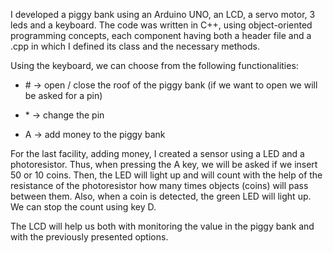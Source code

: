 I developed a piggy bank using an Arduino UNO, an LCD, a servo motor, 3 leds and a keyboard.
The code was written in C++, using object-oriented programming concepts, each component having both a header file and a .cpp in which I defined its class and the necessary methods.

Using the keyboard, we can choose from the following functionalities:

* \# -> open / close the roof of the piggy bank (if we want to open we will be asked for a pin)

* \* -> change the pin

* A -> add money to the piggy bank


For the last facility, adding money, I created a sensor using a LED and a photoresistor. 
Thus, when pressing the A key, we will be asked if we insert 50 or 10 coins. 
Then, the LED will light up and will count with the help of the resistance of the photoresistor how many times objects (coins) will pass between them.
Also, when a coin is detected, the green LED will light up.
We can stop the count using key D.

The LCD will help us both with monitoring the value in the piggy bank and with the previously presented options.
